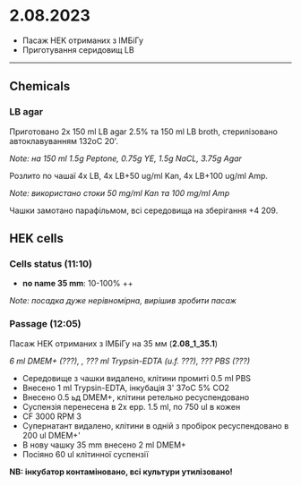 2.08.2023
==========
- Пасаж HEK отриманих з ІМБіГу
- Приготування серидовищ LB

---

## Chemicals
### LB agar
Приготовано 2x 150 ml LB agar 2.5% та 150 ml LB broth, стерилізовано автоклавуванням 132oC 20'.

_Note: на 150 ml 1.5g Peptone, 0.75g YE, 1.5g NaCL, 3.75g Agar_

Розлито по чашаї 4x LB, 4x LB+50 ug/ml Kan, 4x LB+100 ug/ml Amp.

_Note: використано стоки 50 mg/ml Kan та 100 mg/ml Amp_

Чашки замотано парафільмом, всі середовища на зберігання +4 209.


## HEK cells
### Cells status (11:10)
- __no name 35 mm__: 10-100% ++

_Note: посадка дуже нерівномірна, вирішив зробити пасаж_

### Passage (12:05)
Пасаж HEK отриманих з ІМБіГу на 35 мм (__2.08_1_35.1__)

_6 ml DMEM+ (???), , ??? ml Trypsin-EDTA (u.f. ???), ??? PBS (???)_

- Середовище з чашки видалено, клітини промиті 0.5 ml PBS
- Внесено 1 ml Trypsin-EDTA, інкубація 3' 37oC 5% CO2
- Внесено 0.5 ьд DMEM+, клітини ретельно ресуспендовано
- Суспензія перенесена в 2x epp. 1.5 ml, по 750 ul в кожен
- CF 3000 RPM 3
- Супернатант видалено, клітини в одній з пробірок ресуспендовано в 200 ul DMEM+'
- В нову чашку 35 mm внесено 2 ml DMEM+
- Посіяно 60 ul клітинної суспензії

__NB: інкубатор контаміновано, всі культури утилізовано!__